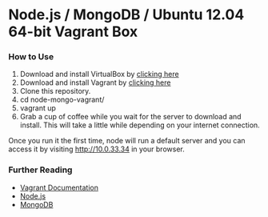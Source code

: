 # Node.js / MongoDB / Ubuntu 12.04 64-bit Vagrant Box

### How to Use
1. Download and install VirtualBox by [clicking here](https://www.virtualbox.org/wiki/Downloads)
2. Download and install Vagrant by [clicking here](http://downloads.vagrantup.com/)
3. Clone this repository.
4. cd node-mongo-vagrant/
5. vagrant up
6. Grab a cup of coffee while you wait for the server to download and install. This will take a little while depending on your internet connection.

Once you run it the first time, node will run a default server and you can access it by visiting http://10.0.33.34 in your browser.

### Further Reading
- [Vagrant Documentation](http://docs.vagrantup.com/)
- [Node.js](http://nodejs.org/api/)
- [MongoDB](http://docs.mongodb.org)
